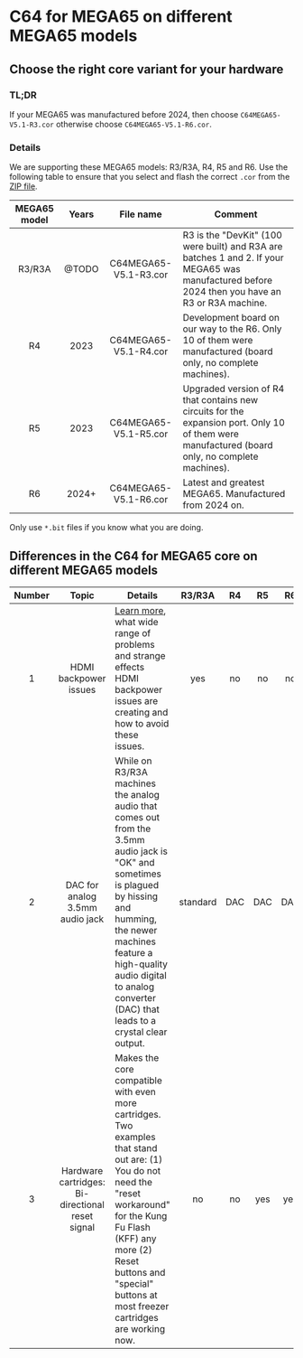 C64 for MEGA65 on different MEGA65 models
=========================================

Choose the right core variant for your hardware
-----------------------------------------------

### TL;DR

If your MEGA65 was manufactured before 2024, then choose
`C64MEGA65-V5.1-R3.cor` otherwise choose `C64MEGA65-V5.1-R6.cor`.

### Details

We are supporting these MEGA65 models: R3/R3A, R4, R5 and R6. Use
the following table to ensure that you select and flash the correct `.cor`
from the [ZIP file](https://files.mega65.org?id=896a012f-59e4-456c-b91f-7e989b958241).

| MEGA65 model   |   Years   | File name             | Comment
|:--------------:|:---------:|:---------------------:|-------------------------
| R3/R3A         | @TODO     | C64MEGA65-V5.1-R3.cor | R3 is the "DevKit" (100 were built) and R3A are batches 1 and 2. If your MEGA65 was manufactured before 2024 then you have an R3 or R3A machine.
| R4             | 2023      | C64MEGA65-V5.1-R4.cor | Development board on our way to the R6. Only 10 of them were manufactured (board only, no complete machines).
| R5             | 2023      | C64MEGA65-V5.1-R5.cor | Upgraded version of R4 that contains new circuits for the expansion port. Only 10 of them were manufactured (board only, no complete machines).
| R6             | 2024+     | C64MEGA65-V5.1-R6.cor | Latest and greatest MEGA65. Manufactured from 2024 on.

Only use `*.bit` files if you know what you are doing.

Differences in the C64 for MEGA65 core on different MEGA65 models
-----------------------------------------------------------------

| Number | Topic                                            | Details                                                                                                                                                                                                                                                                | R3/R3A   |   R4   | R5   | R6   |
|:------:|:------------------------------------------------:|------------------------------------------------------------------------------------------------------------------------------------------------------------------------------------------------------------------------------------------------------------------------|:--------:|:------:|:----:|:----:|
| 1      | HDMI backpower issues                            | [Learn more](../FAQ.md#2-my-mega65-or-the-c64-core-is-behaving-somehow-weirdly), what wide range of problems and strange effects HDMI backpower issues are creating and how to avoid these issues.                                                                     | yes      | no     | no   | no   |
| 2      | DAC for analog 3.5mm audio jack                  | While on R3/R3A machines the analog audio that comes out from the 3.5mm audio jack is "OK" and sometimes is plagued by hissing and humming, the newer machines feature a high-quality audio digital to analog converter (DAC) that leads to a crystal clear output.    | standard | DAC    | DAC  | DAC  |
| 3      | Hardware cartridges: Bi-directional reset signal | Makes the core compatible with even more cartridges. Two examples that stand out are: (1) You do not need the "reset workaround" for the Kung Fu Flash (KFF) any more (2) Reset buttons and "special" buttons at most freezer cartridges are working now.              | no       | no     | yes  | yes  |
